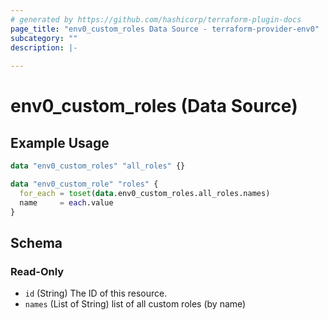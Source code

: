 ```yaml
---
# generated by https://github.com/hashicorp/terraform-plugin-docs
page_title: "env0_custom_roles Data Source - terraform-provider-env0"
subcategory: ""
description: |-
  
---
```


# env0_custom_roles (Data Source)



## Example Usage

```terraform
data "env0_custom_roles" "all_roles" {}

data "env0_custom_role" "roles" {
  for_each = toset(data.env0_custom_roles.all_roles.names)
  name     = each.value
}
```

<!-- schema generated by tfplugindocs -->
## Schema

### Read-Only

- `id` (String) The ID of this resource.
- `names` (List of String) list of all custom roles (by name)
